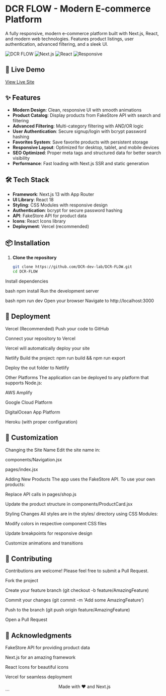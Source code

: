 # DCR FLOW - Modern E-commerce Platform

A fully responsive, modern e-commerce platform built with Next.js, React, and modern web technologies. Features product listings, user authentication, advanced filtering, and a sleek UI.

![DCR FLOW](https://img.shields.io/badge/DCR-FLOW-purple) ![Next.js](https://img.shields.io/badge/Next.js-13-black) ![React](https://img.shields.io/badge/React-18-blue) ![Responsive](https://img.shields.io/badge/Design-Responsive-green)

## 🚀 Live Demo

[View Live Site](https://dcr-flow.vercel.app)

## ✨ Features

- **Modern Design**: Clean, responsive UI with smooth animations
- **Product Catalog**: Display products from FakeStore API with search and filtering
- **Advanced Filtering**: Multi-category filtering with AND/OR logic
- **User Authentication**: Secure signup/login with bcrypt password hashing
- **Favorites System**: Save favorite products with persistent storage
- **Responsive Layout**: Optimized for desktop, tablet, and mobile devices
- **SEO Optimized**: Proper meta tags and structured data for better search visibility
- **Performance**: Fast loading with Next.js SSR and static generation

## 🛠️ Tech Stack

- **Framework**: Next.js 13 with App Router
- **UI Library**: React 18
- **Styling**: CSS Modules with responsive design
- **Authentication**: bcrypt for secure password hashing
- **API**: FakeStore API for product data
- **Icons**: React Icons library
- **Deployment**: Vercel (recommended)

## 📦 Installation

1. **Clone the repository**
   ```bash
   git clone https://github.com/DCR-dev-lab/DCR-FLOW.git
   cd DCR-FLOW
Install dependencies

bash
npm install
Run the development server

bash
npm run dev
Open your browser
Navigate to http://localhost:3000


## 🚀 Deployment
Vercel (Recommended)
Push your code to GitHub

Connect your repository to Vercel

Vercel will automatically deploy your site

Netlify
Build the project: npm run build && npm run export

Deploy the out folder to Netlify

Other Platforms
The application can be deployed to any platform that supports Node.js:

AWS Amplify

Google Cloud Platform

DigitalOcean App Platform

Heroku (with proper configuration)

## 🎨 Customization
Changing the Site Name
Edit the site name in:

components/Navigation.jsx

pages/index.jsx

Adding New Products
The app uses the FakeStore API. To use your own products:

Replace API calls in pages/shop.js

Update the product structure in components/ProductCard.jsx

Styling Changes
All styles are in the styles/ directory using CSS Modules:

Modify colors in respective component CSS files

Update breakpoints for responsive design

Customize animations and transitions

## 🤝 Contributing
Contributions are welcome! Please feel free to submit a Pull Request.

Fork the project

Create your feature branch (git checkout -b feature/AmazingFeature)

Commit your changes (git commit -m 'Add some AmazingFeature')

Push to the branch (git push origin feature/AmazingFeature)

Open a Pull Request


## 🙏 Acknowledgments
FakeStore API for providing product data

Next.js for an amazing framework

React Icons for beautiful icons

Vercel for seamless deployment


<div align="center">
Made with ❤️ and Next.js

</div> ```
